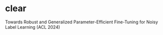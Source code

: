 # clear
Towards Robust and Generalized Parameter-Efficient Fine-Tuning for Noisy Label Learning (ACL 2024)
